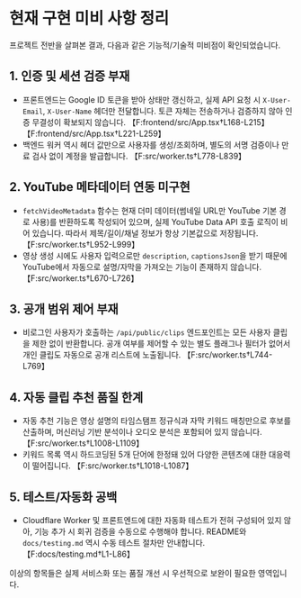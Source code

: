 # 현재 구현 미비 사항 정리

프로젝트 전반을 살펴본 결과, 다음과 같은 기능적/기술적 미비점이 확인되었습니다.

## 1. 인증 및 세션 검증 부재
- 프론트엔드는 Google ID 토큰을 받아 상태만 갱신하고, 실제 API 요청 시 `X-User-Email`, `X-User-Name` 헤더만 전달합니다. 토큰 자체는 전송하거나 검증하지 않아 인증 무결성이 확보되지 않습니다. 【F:frontend/src/App.tsx†L168-L215】【F:frontend/src/App.tsx†L221-L259】
- 백엔드 워커 역시 헤더 값만으로 사용자를 생성/조회하며, 별도의 서명 검증이나 만료 검사 없이 계정을 발급합니다. 【F:src/worker.ts†L778-L839】

## 2. YouTube 메타데이터 연동 미구현
- `fetchVideoMetadata` 함수는 현재 더미 데이터(썸네일 URL만 YouTube 기본 경로 사용)를 반환하도록 작성되어 있으며, 실제 YouTube Data API 호출 로직이 비어 있습니다. 따라서 제목/길이/채널 정보가 항상 기본값으로 저장됩니다. 【F:src/worker.ts†L952-L999】
- 영상 생성 시에도 사용자 입력으로만 `description`, `captionsJson`을 받기 때문에 YouTube에서 자동으로 설명/자막을 가져오는 기능이 존재하지 않습니다. 【F:src/worker.ts†L670-L726】

## 3. 공개 범위 제어 부재
- 비로그인 사용자가 호출하는 `/api/public/clips` 엔드포인트는 모든 사용자 클립을 제한 없이 반환합니다. 공개 여부를 제어할 수 있는 별도 플래그나 필터가 없어서 개인 클립도 자동으로 공개 리스트에 노출됩니다. 【F:src/worker.ts†L744-L769】

## 4. 자동 클립 추천 품질 한계
- 자동 추천 기능은 영상 설명의 타임스탬프 정규식과 자막 키워드 매칭만으로 후보를 산출하며, 머신러닝 기반 분석이나 오디오 분석은 포함되어 있지 않습니다. 【F:src/worker.ts†L1008-L1109】
- 키워드 목록 역시 하드코딩된 5개 단어에 한정돼 있어 다양한 콘텐츠에 대한 대응력이 떨어집니다. 【F:src/worker.ts†L1018-L1087】

## 5. 테스트/자동화 공백
- Cloudflare Worker 및 프론트엔드에 대한 자동화 테스트가 전혀 구성되어 있지 않아, 기능 추가 시 회귀 검증을 수동으로 수행해야 합니다. README와 `docs/testing.md` 역시 수동 테스트 절차만 안내합니다. 【F:docs/testing.md†L1-L86】

이상의 항목들은 실제 서비스화 또는 품질 개선 시 우선적으로 보완이 필요한 영역입니다.
